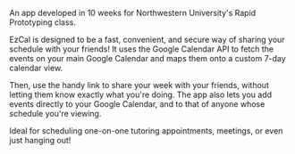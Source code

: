 An app developed in 10 weeks for Northwestern University's Rapid Prototyping class.

EzCal is designed to be a fast, convenient, and secure way of sharing your schedule with your friends! It uses the Google Calendar API to fetch the events on your main Google Calendar and maps them onto a custom 7-day calendar view.

Then, use the handy link to share your week with your friends, without letting them know exactly what you're doing. The app also lets you add events directly to your Google Calendar, and to that of anyone whose schedule you're viewing.

Ideal for scheduling one-on-one tutoring appointments, meetings, or even just hanging out!
